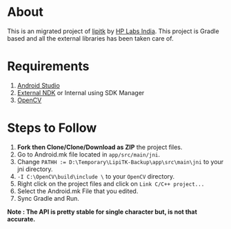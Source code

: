 # About
This is an migrated project of [lipitk](https://github.com/hplabsindia/Lipitk) by [HP Labs India](https://github.com/hplabsindia). This project is Gradle based and all the external libraries has been taken care of.

# Requirements
1. [Android Studio](https://developer.android.com/studio/index.html)
2. [External NDK](https://developer.android.com/ndk/downloads/index.html) or Internal using SDK Manager
3. [OpenCV](http://opencv.org/)

# Steps to Follow
1. **Fork then Clone/Clone/Download as ZIP** the project files.
2. Go to Android.mk file located in `app/src/main/jni`.
3. Change
`PATHH := D:\Temporary\LipiTK-Backup\app\src\main\jni` to your jni directory.
4. `-I C:\OpenCV\build\include \` to your `OpenCV` directory.
5. Right click on the project files and click on `Link C/C++ project...`
6. Select the Android.mk File that you edited.  
7. Sync Gradle and Run.

**Note : The API is pretty stable for single character but, is not that accurate.**
